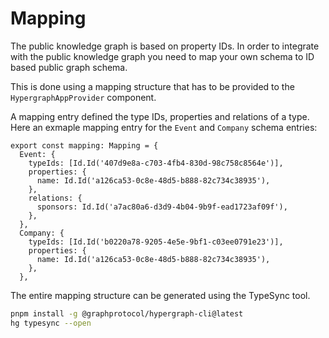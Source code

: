 # Mapping

The public knowledge graph is based on property IDs. In order to integrate with the public knowledge graph you need to map your own schema to ID based public graph schema.

This is done using a mapping structure that has to be provided to the `HypergraphAppProvider` component.

A mapping entry defined the type IDs, properties and relations of a type. Here an exmaple mapping entry for the `Event` and `Company` schema entries:

```tsx
export const mapping: Mapping = {
  Event: {
    typeIds: [Id.Id('407d9e8a-c703-4fb4-830d-98c758c8564e')],
    properties: {
      name: Id.Id('a126ca53-0c8e-48d5-b888-82c734c38935'),
    },
    relations: {
      sponsors: Id.Id('a7ac80a6-d3d9-4b04-9b9f-ead1723af09f'),
    },
  },
  Company: {
    typeIds: [Id.Id('b0220a78-9205-4e5e-9bf1-c03ee0791e23')],
    properties: {
      name: Id.Id('a126ca53-0c8e-48d5-b888-82c734c38935'),
    },
  },
```

The entire mapping structure can be generated using the TypeSync tool.

```bash
pnpm install -g @graphprotocol/hypergraph-cli@latest
hg typesync --open
```
